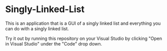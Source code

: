 # Singly-Linked-List
This is an application that is a GUI of a singly linked list and everything you can do with a singly linked list.

Try it out by running this repository on your Visual Studio by clicking "Open in Visual Studio" under the "Code" drop down.
